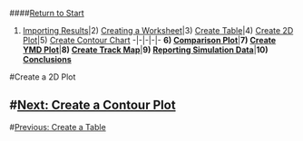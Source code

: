 ####[Return to Start](1_Tutorial_3.md)

1) [Importing Results](2_Importing_Results.md)|2) [Creating a Worksheet](3_Create_Worksheet.md)|3) [Create Table](4_CreateTable.md)|4) [Create 2D Plot](5_2DChart.md)|5) [Create Contour Chart](6_ContourChart.md)
-|-|-|-|-
__6) [Comparison Plot](7_CompPlot.md)__|__7) [Create YMD Plot](8_YMDPlot.md)__|__8) [Create Track Map](9_TrackMap.md)__|__9) [Reporting Simulation Data](10_SimReport.md)__|__10) [Conclusions](11_Conclusion.md)__


#Create a 2D Plot

#[Next: Create a Contour Plot](6_ContourChart.md)
---
#[Previous: Create a Table](4_CreateTable.md)